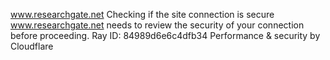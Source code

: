 www.researchgate.net
Checking if the site connection is secure
www.researchgate.net needs to review the security of your connection before proceeding.
Ray ID: 84989d6e6c4dfb34
Performance & security by Cloudflare